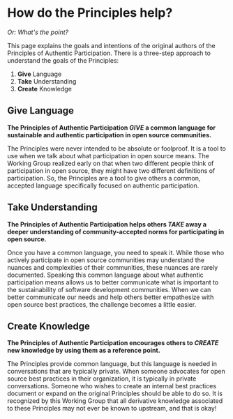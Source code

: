 # How do the Principles help?

_Or: What's the point?_

This page explains the goals and intentions of the original authors of the Principles of Authentic Participation.
There is a three-step approach to understand the goals of the Principles:

1. **Give** Language
1. **Take** Understanding
1. **Create** Knowledge


## Give Language

**The Principles of Authentic Participation _GIVE_ a common language for sustainable and authentic participation in open source communities.**

The Principles were never intended to be absolute or foolproof.
It is a tool to use when we talk about what participation in open source means.
The Working Group realized early on that when two different people think of participation in open source, they might have two different definitions of participation.
So, the Principles are a tool to give others a common, accepted language specifically focused on authentic participation.


## Take Understanding

**The Principles of Authentic Participation helps others _TAKE_ away a deeper understanding of community-accepted norms for participating in open source.**

Once you have a common language, you need to speak it.
While those who actively participate in open source communities may understand the nuances and complexities of their communities, these nuances are rarely documented.
Speaking this common language about what authentic participation means allows us to better communicate what is important to the sustainability of software development communities.
When we can better communicate our needs and help others better empathesize with open source best practices, the challenge becomes a little easier.


## Create Knowledge

**The Principles of Authentic Participation encourages others to _CREATE_ new knowledge by using them as a reference point.**

The Principles provide common language, but this language is needed in conversations that are typically private.
When someone advocates for open source best practices in their organization, it is typically in private conversations.
Someone who wishes to create an internal best practices document or expand on the original Principles should be able to do so.
It is recognized by this Working Group that all derivative knowledge associated to these Principles may not ever be known to upstream, and that is okay!
